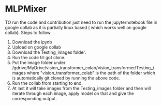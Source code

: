 # MLPMixer
TO run the code and contribution 
just need to run the jupyternotebook file in google collab as it is partially linux based ( which works well on google collab).
Steps to follow
1. Download the ipynb
2. Upload on google collab
3. Download the Testing_images folder.
4. Run the code till got clone.
5. Put the image folder under /gdrive/MyDrive/vision_transformer_colab/vision_transformer/Testing_images where "vision_transformer_colab" is the path of the folder which is automatically git cloned by running the above code.
6. Run the collab from starting to end.
7. At last it will take images from the Testing_images folder and then will iterate through each image, apply model on that and give the corresponding output.
